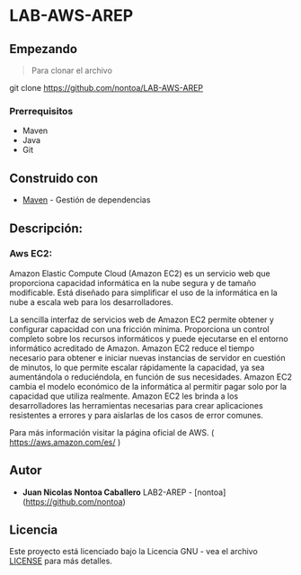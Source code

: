 # LAB-AWS-AREP

## Empezando

>Para clonar el archivo 

git clone https://github.com/nontoa/LAB-AWS-AREP
>
### Prerrequisitos
* Maven
* Java
* Git


## Construido con

* [Maven](https://maven.apache.org/) - Gestión de dependencias

## Descripción:


### Aws EC2:

Amazon Elastic Compute Cloud (Amazon EC2) es un servicio web que proporciona capacidad informática en la nube segura y de tamaño modificable. Está diseñado para simplificar el uso de la informática en la nube a escala web para los desarrolladores.

La sencilla interfaz de servicios web de Amazon EC2 permite obtener y configurar capacidad con una fricción mínima. Proporciona un control completo sobre los recursos informáticos y puede ejecutarse en el entorno informático acreditado de Amazon. Amazon EC2 reduce el tiempo necesario para obtener e iniciar nuevas instancias de servidor en cuestión de minutos, lo que permite escalar rápidamente la capacidad, ya sea aumentándola o reduciéndola, en función de sus necesidades. Amazon EC2 cambia el modelo económico de la informática al permitir pagar solo por la capacidad que utiliza realmente. Amazon EC2 les brinda a los desarrolladores las herramientas necesarias para crear aplicaciones resistentes a errores y para aislarlas de los casos de error comunes.


Para más información visitar la página oficial de AWS. ( https://aws.amazon.com/es/ )



## Autor


* **Juan Nicolas Nontoa Caballero**  LAB2-AREP - [nontoa] (https://github.com/nontoa)

## Licencia

Este proyecto está licenciado bajo la Licencia GNU - vea el archivo [LICENSE](LICENSE) para más detalles.
